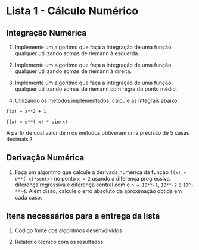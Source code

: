 # Lista 1 - Cálculo Numérico

## Integração Numérica

1. Implemente um algoritmo que faça a integração de uma função qualquer utilizando somas de riemann à esquerda.

2. Implemente um algoritmo que faça a integração de uma função qualquer utilizando somas de riemann à direita. 

3. Implemente um algoritmo que faça a integração de uma função qualquer utilizando somas de riemann com regra do ponto médio.

4. Utilizando os métodos implementados, calcule as integrais abaixo:

```
f(x) = x**2 + 1
```
```
f(x) = e**(-x) * sin(x)
```

A partir de qual valor de n os métodos obtiveram uma precisão de 5 casas decimais ?

## Derivação Numérica

1. Faça um algoritmo que calcule a derivada numérica da função ```f(x) = e**(-x)*sen(x)``` no ponto ```x = 2``` usando a diferença progressiva, diferença regressiva e diferença central com o ```h = 10**-1```, ```10**-2``` e ```10^-**-4```. Além disso, calcule o erro absoluto da aproximação obtida em cada caso.

## Itens necessários para a entrega da lista

1. Código fonte dos algoritmos desenvolvidos
   
2. Relatório técnico com os resultados



